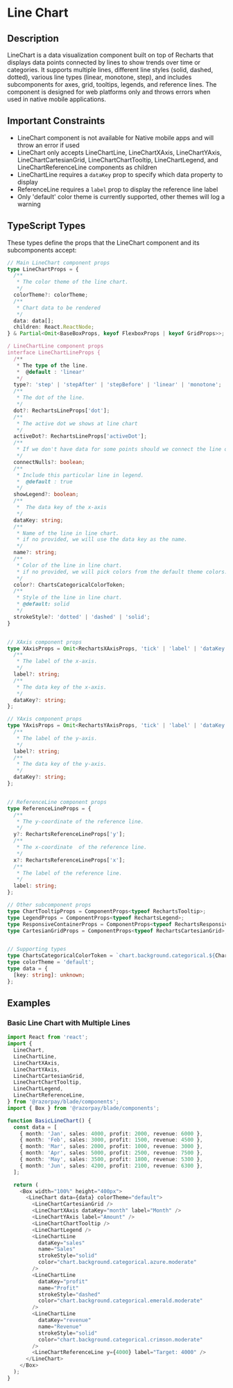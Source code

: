 # Line Chart

## Description

LineChart is a data visualization component built on top of Recharts that displays data points connected by lines to show trends over time or categories. It supports multiple lines, different line styles (solid, dashed, dotted), various line types (linear, monotone, step), and includes subcomponents for axes, grid, tooltips, legends, and reference lines. The component is designed for web platforms only and throws errors when used in native mobile applications.

## Important Constraints

- LineChart component is not available for Native mobile apps and will throw an error if used
- LineChart only accepts LineChartLine, LineChartXAxis, LineChartYAxis, LineChartCartesianGrid, LineChartChartTooltip, LineChartLegend, and LineChartReferenceLine components as children
- LineChartLine requires a `dataKey` prop to specify which data property to display
- ReferenceLine requires a `label` prop to display the reference line label
- Only 'default' color theme is currently supported, other themes will log a warning

## TypeScript Types

These types define the props that the LineChart component and its subcomponents accept:

```typescript
// Main LineChart component props
type LineChartProps = {
  /**
   * The color theme of the line chart.
   */
  colorTheme?: colorTheme;
  /**
   * Chart data to be rendered
   */
  data: data[];
  children: React.ReactNode;
} & Partial<Omit<BaseBoxProps, keyof FlexboxProps | keyof GridProps>>;

/ LineChartLine component props
interface LineChartLineProps {
  /**
   * The type of the line.
   *  @default : 'linear'
   */
  type?: 'step' | 'stepAfter' | 'stepBefore' | 'linear' | 'monotone';
  /**
   * The dot of the line.
   */
  dot?: RechartsLineProps['dot'];
  /**
   * The active dot we shows at line chart
   */
  activeDot?: RechartsLineProps['activeDot'];
  /**
   * If we don't have data for some points should we connect the line or should skip it.
   */
  connectNulls?: boolean;
  /**
   * Include this particular line in legend.
   *  @default : true
   */
  showLegend?: boolean;
  /**
   *  The data key of the x-axis
   */
  dataKey: string;
  /**
   * Name of the line in line chart.
   * if no provided, we will use the data key as the name.
   */
  name?: string;
  /**
   * Color of the line in line chart.
   * if no provided, we will pick colors from the default theme colors.
   */
  color?: ChartsCategoricalColorToken;
  /**
   * Style of the line in line chart.
   * @default: solid
   */
  strokeStyle?: 'dotted' | 'dashed' | 'solid';
}


// XAxis component props
type XAxisProps = Omit<RechartsXAxisProps, 'tick' | 'label' | 'dataKey' | 'stroke'> & {
  /**
   * The label of the x-axis.
   */
  label?: string;
  /**
   * The data key of the x-axis.
   */
  dataKey?: string;
};

// YAxis component props
type YAxisProps = Omit<RechartsYAxisProps, 'tick' | 'label' | 'dataKey' | 'stroke'> & {
  /**
   * The label of the y-axis.
   */
  label?: string;
  /**
   * The data key of the y-axis.
   */
  dataKey?: string;
};


// ReferenceLine component props
type ReferenceLineProps = {
  /**
   * The y-coordinate of the reference line.
   */
  y?: RechartsReferenceLineProps['y'];
  /**
   * The x-coordinate  of the reference line.
   */
  x?: RechartsReferenceLineProps['x'];
  /**
   * The label of the reference line.
   */
  label: string;
};

// Other subcomponent props
type ChartTooltipProps = ComponentProps<typeof RechartsTooltip>;
type LegendProps = ComponentProps<typeof RechartsLegend>;
type ResponsiveContainerProps = ComponentProps<typeof RechartsResponsiveContainer>;
type CartesianGridProps = ComponentProps<typeof RechartsCartesianGrid>;


// Supporting types
type ChartsCategoricalColorToken = `chart.background.categorical.${ChartColorCategories}.${keyof ChartCategoricalEmphasis}`;
type colorTheme = 'default';
type data = {
  [key: string]: unknown;
};
```

## Examples

### Basic Line Chart with Multiple Lines

```typescript
import React from 'react';
import {
  LineChart,
  LineChartLine,
  LineChartXAxis,
  LineChartYAxis,
  LineChartCartesianGrid,
  LineChartChartTooltip,
  LineChartLegend,
  LineChartReferenceLine,
} from '@razorpay/blade/components';
import { Box } from '@razorpay/blade/components';

function BasicLineChart() {
  const data = [
    { month: 'Jan', sales: 4000, profit: 2000, revenue: 6000 },
    { month: 'Feb', sales: 3000, profit: 1500, revenue: 4500 },
    { month: 'Mar', sales: 2000, profit: 1000, revenue: 3000 },
    { month: 'Apr', sales: 5000, profit: 2500, revenue: 7500 },
    { month: 'May', sales: 3500, profit: 1800, revenue: 5300 },
    { month: 'Jun', sales: 4200, profit: 2100, revenue: 6300 },
  ];

  return (
    <Box width="100%" height="400px">
      <LineChart data={data} colorTheme="default">
        <LineChartCartesianGrid />
        <LineChartXAxis dataKey="month" label="Month" />
        <LineChartYAxis label="Amount" />
        <LineChartChartTooltip />
        <LineChartLegend />
        <LineChartLine
          dataKey="sales"
          name="Sales"
          strokeStyle="solid"
          color="chart.background.categorical.azure.moderate"
        />
        <LineChartLine
          dataKey="profit"
          name="Profit"
          strokeStyle="dashed"
          color="chart.background.categorical.emerald.moderate"
        />
        <LineChartLine
          dataKey="revenue"
          name="Revenue"
          strokeStyle="solid"
          color="chart.background.categorical.crimson.moderate"
        />
        <LineChartReferenceLine y={4000} label="Target: 4000" />
      </LineChart>
    </Box>
  );
}
```